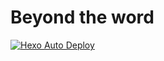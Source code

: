 # Beyond the word
[![Hexo Auto Deploy](https://github.com/Beyond-the-Word/Beyond-the-Word.github.io/actions/workflows/auto-deploy.yml/badge.svg)](https://github.com/Beyond-the-Word/Beyond-the-Word.github.io/actions/workflows/auto-deploy.yml)
